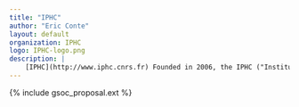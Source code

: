 ```yaml
---
title: "IPHC"
author: "Eric Conte"
layout: default
organization: IPHC
logo: IPHC-logo.png
description: |
    [IPHC](http://www.iphc.cnrs.fr) Founded in 2006, the IPHC ("Institut Pluridisciplinaire Hubert Curien" for "Hubert Curien Multidisciplinary Institute") is an international renown laboratory located in Strasbourg (France). Its specificity is to gather three department of different sciences: eco-physiology, chemistry and subatomic physics. The package MadAnalysis 5 was in particular designed in the latter department for the needs of phenomenology in particle physics at collider. The IPHC is a member institute of several international experimental collaborations such as CMS, ALICE, FCC, ILC, Juno, LIGO-Virgo, Antares-KM3NET, …
---
```


{% include gsoc_proposal.ext %}
